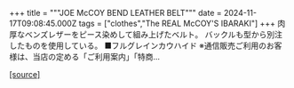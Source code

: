 +++
title = """JOE McCOY BEND LEATHER BELT"""
date = 2024-11-17T09:08:45.000Z
tags = ["clothes","The REAL McCOY'S IBARAKI"]
+++
肉厚なベンズレザーをピース染めして組み上げたベルト。 バックルも型から別注したものを使用している。 ■フルグレインカウハイド ※通信販売ご利用のお客様は、当店の定める「ご利用案内」「特商...

[[source]](https://the-realmccoys.ocnk.net/product/564)
